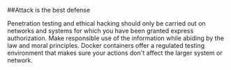 ##Attack is the best defense

Penetration testing and ethical hacking should only be carried out on
networks and systems for which you have been granted express authorization.
Make responsible use of the information while abiding by the law and
moral principles.
Docker containers offer a regulated testing environment that makes 
sure your actions don't affect the larger system or network.
